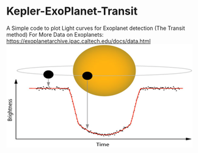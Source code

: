 # Kepler-ExoPlanet-Transit
A Simple code to plot Light curves for Exoplanet detection (The Transit method)
For More Data on Exoplanets:
https://exoplanetarchive.ipac.caltech.edu/docs/data.html
![plot](https://github.com/AstroFatheddin/Kepler-ExoPlanet-Transit/blob/main/exoplan3.png)
